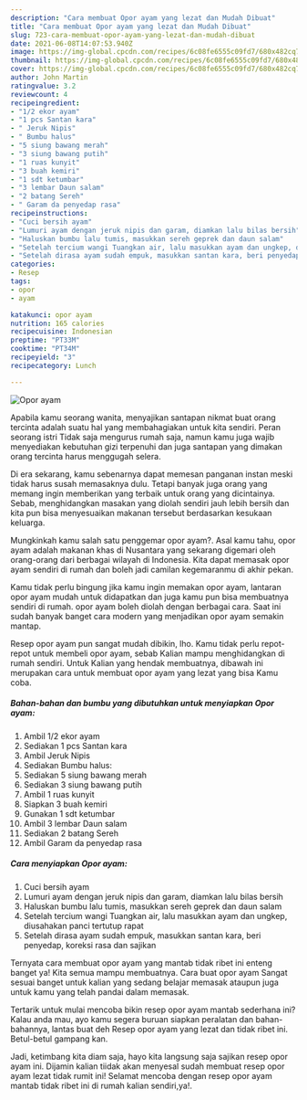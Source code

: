 ```yaml
---
description: "Cara membuat Opor ayam yang lezat dan Mudah Dibuat"
title: "Cara membuat Opor ayam yang lezat dan Mudah Dibuat"
slug: 723-cara-membuat-opor-ayam-yang-lezat-dan-mudah-dibuat
date: 2021-06-08T14:07:53.940Z
image: https://img-global.cpcdn.com/recipes/6c08fe6555c09fd7/680x482cq70/opor-ayam-foto-resep-utama.jpg
thumbnail: https://img-global.cpcdn.com/recipes/6c08fe6555c09fd7/680x482cq70/opor-ayam-foto-resep-utama.jpg
cover: https://img-global.cpcdn.com/recipes/6c08fe6555c09fd7/680x482cq70/opor-ayam-foto-resep-utama.jpg
author: John Martin
ratingvalue: 3.2
reviewcount: 4
recipeingredient:
- "1/2 ekor ayam"
- "1 pcs Santan kara"
- " Jeruk Nipis"
- " Bumbu halus"
- "5 siung bawang merah"
- "3 siung bawang putih"
- "1 ruas kunyit"
- "3 buah kemiri"
- "1 sdt ketumbar"
- "3 lembar Daun salam"
- "2 batang Sereh"
- " Garam da penyedap rasa"
recipeinstructions:
- "Cuci bersih ayam"
- "Lumuri ayam dengan jeruk nipis dan garam, diamkan lalu bilas bersih"
- "Haluskan bumbu lalu tumis, masukkan sereh geprek dan daun salam"
- "Setelah tercium wangi Tuangkan air, lalu masukkan ayam dan ungkep, diusahakan panci tertutup rapat"
- "Setelah dirasa ayam sudah empuk, masukkan santan kara, beri penyedap, koreksi rasa dan sajikan"
categories:
- Resep
tags:
- opor
- ayam

katakunci: opor ayam 
nutrition: 165 calories
recipecuisine: Indonesian
preptime: "PT33M"
cooktime: "PT34M"
recipeyield: "3"
recipecategory: Lunch

---
```



![Opor ayam](https://img-global.cpcdn.com/recipes/6c08fe6555c09fd7/680x482cq70/opor-ayam-foto-resep-utama.jpg)

Apabila kamu seorang wanita, menyajikan santapan nikmat buat orang tercinta adalah suatu hal yang membahagiakan untuk kita sendiri. Peran seorang istri Tidak saja mengurus rumah saja, namun kamu juga wajib menyediakan kebutuhan gizi terpenuhi dan juga santapan yang dimakan orang tercinta harus menggugah selera.

Di era  sekarang, kamu sebenarnya dapat memesan panganan instan meski tidak harus susah memasaknya dulu. Tetapi banyak juga orang yang memang ingin memberikan yang terbaik untuk orang yang dicintainya. Sebab, menghidangkan masakan yang diolah sendiri jauh lebih bersih dan kita pun bisa menyesuaikan makanan tersebut berdasarkan kesukaan keluarga. 



Mungkinkah kamu salah satu penggemar opor ayam?. Asal kamu tahu, opor ayam adalah makanan khas di Nusantara yang sekarang digemari oleh orang-orang dari berbagai wilayah di Indonesia. Kita dapat memasak opor ayam sendiri di rumah dan boleh jadi camilan kegemaranmu di akhir pekan.

Kamu tidak perlu bingung jika kamu ingin memakan opor ayam, lantaran opor ayam mudah untuk didapatkan dan juga kamu pun bisa membuatnya sendiri di rumah. opor ayam boleh diolah dengan berbagai cara. Saat ini sudah banyak banget cara modern yang menjadikan opor ayam semakin mantap.

Resep opor ayam pun sangat mudah dibikin, lho. Kamu tidak perlu repot-repot untuk membeli opor ayam, sebab Kalian mampu menghidangkan di rumah sendiri. Untuk Kalian yang hendak membuatnya, dibawah ini merupakan cara untuk membuat opor ayam yang lezat yang bisa Kamu coba.

<!--inarticleads1-->

##### Bahan-bahan dan bumbu yang dibutuhkan untuk menyiapkan Opor ayam:

1. Ambil 1/2 ekor ayam
1. Sediakan 1 pcs Santan kara
1. Ambil  Jeruk Nipis
1. Sediakan  Bumbu halus:
1. Sediakan 5 siung bawang merah
1. Sediakan 3 siung bawang putih
1. Ambil 1 ruas kunyit
1. Siapkan 3 buah kemiri
1. Gunakan 1 sdt ketumbar
1. Ambil 3 lembar Daun salam
1. Sediakan 2 batang Sereh
1. Ambil  Garam da penyedap rasa




<!--inarticleads2-->

##### Cara menyiapkan Opor ayam:

1. Cuci bersih ayam
1. Lumuri ayam dengan jeruk nipis dan garam, diamkan lalu bilas bersih
1. Haluskan bumbu lalu tumis, masukkan sereh geprek dan daun salam
1. Setelah tercium wangi Tuangkan air, lalu masukkan ayam dan ungkep, diusahakan panci tertutup rapat
1. Setelah dirasa ayam sudah empuk, masukkan santan kara, beri penyedap, koreksi rasa dan sajikan




Ternyata cara membuat opor ayam yang mantab tidak ribet ini enteng banget ya! Kita semua mampu membuatnya. Cara buat opor ayam Sangat sesuai banget untuk kalian yang sedang belajar memasak ataupun juga untuk kamu yang telah pandai dalam memasak.

Tertarik untuk mulai mencoba bikin resep opor ayam mantab sederhana ini? Kalau anda mau, ayo kamu segera buruan siapkan peralatan dan bahan-bahannya, lantas buat deh Resep opor ayam yang lezat dan tidak ribet ini. Betul-betul gampang kan. 

Jadi, ketimbang kita diam saja, hayo kita langsung saja sajikan resep opor ayam ini. Dijamin kalian tiidak akan menyesal sudah membuat resep opor ayam lezat tidak rumit ini! Selamat mencoba dengan resep opor ayam mantab tidak ribet ini di rumah kalian sendiri,ya!.

